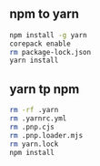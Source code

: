 ## npm to yarn
```bash
npm install -g yarn
corepack enable
rm package-lock.json
yarn install
```

## yarn tp npm
```bash
rm -rf .yarn
rm .yarnrc.yml
rm .pnp.cjs
rm .pnp.loader.mjs
rm yarn.lock
npm install
```
